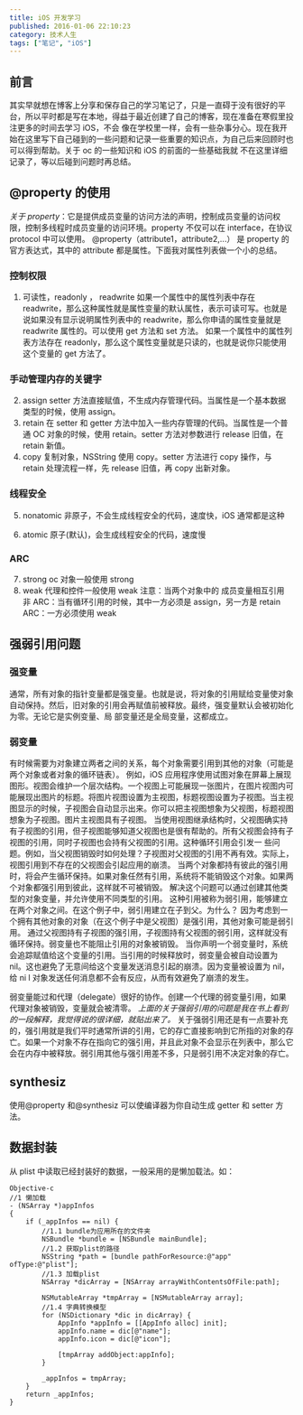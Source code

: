 ```yaml
---
title: iOS 开发学习
published: 2016-01-06 22:10:23
category: 技术人生
tags: ["笔记", "iOS"]
---
```


## 前言

其实早就想在博客上分享和保存自己的学习笔记了，只是一直碍于没有很好的平台，所以平时都是写在本地，得益于最近创建了自己的博客，现在准备在寒假里投注更多的时间去学习 iOS，不会
像在学校里一样，会有一些杂事分心。现在我开始在这里写下自己碰到的一些问题和记录一些重要的知识点，为自己后来回顾时也可以得到帮助。关于 oc 的一些知识和 iOS 的前面的一些基础我就
不在这里详细记录了，等以后碰到问题时再总结。

## @property 的使用

_关于 property_：它是提供成员变量的访问方法的声明，控制成员变量的访问权限，控制多线程时成员变量的访问环境。property 不仅可以在 interface，在协议 protocol 中可以使用。
@property（attribute1，attribute2,...） 是 property 的官方表达式，其中的 attribute 都是属性。下面我对属性列表做一个小的总结。

### 控制权限

1. 可读性，readonly ， readwrite
   如果一个属性中的属性列表中存在 readwrite，那么这种属性就是属性变量的默认属性，表示可读可写。也就是说如果没有显示说明属性列表中的 readwrite，那么你申请的属性变量就是
   readwrite 属性的。可以使用 get 方法和 set 方法。
   如果一个属性中的属性列表方法存在 readonly，那么这个属性变量就是只读的，也就是说你只能使用这个变量的 get 方法了。

### 手动管理内存的关键字

2. assign
   setter 方法直接赋值，不生成内存管理代码。当属性是一个基本数据类型的时候，使用 assign。
3. retain
   在 setter 和 getter 方法中加入一些内存管理的代码。当属性是一个普通 OC 对象的时候，使用 retain。setter 方法对参数进行 release 旧值，在 retain 新值。
4. copy
   复制对象，NSString 使用 copy。setter 方法进行 copy 操作，与 retain 处理流程一样，先 release 旧值，再 copy 出新对象。

### 线程安全

5. nonatomic
   非原子，不会生成线程安全的代码，速度快，iOS 通常都是这种

<!-- more -->

6. atomic
   原子(默认)，会生成线程安全的代码，速度慢

### ARC

7. strong
   oc 对象一般使用 strong
8. weak
   代理和控件一般使用 weak
   注意：当两个对象中的 成员变量相互引用
   非 ARC：当有循环引用的时候，其中一方必须是 assign，另一方是 retain
   ARC：一方必须使用 weak

## 强弱引用问题

### 强变量

通常，所有对象的指针变量都是强变量。也就是说，将对象的引用赋给变量使对象自动保持。然后，旧对象的引用会再赋值前被释放。最终，强变量默认会被初始化为零。无论它是实例变量、局
部变量还是全局变量，这都成立。

### 弱变量

有时候需要为对象建立两者之间的关系，每个对象需要引用到其他的对象（可能是两个对象或者对象的循环链表）。
例如，iOS 应用程序使用试图对象在屏幕上展现图形。视图会维护一个层次结构。一个视图上可能展现一张图片，在图片视图内可能展现出图片的标题。将图片视图设置为主视图，标题视图设置为子视图。当主视图显示的时候，子视图会自动显示出来。你可以把主视图想象为父视图，标题视图想象为子视图。图片主视图具有子视图。
当使用视图继承结构时，父视图确实持有子视图的引用，但子视图能够知道父视图也是很有帮助的。所有父视图会持有子视图的引用，同时子视图也会持有父视图的引用。这种循环引用会引发一
些问题。例如，当父视图销毁时如何处理？子视图对父视图的引用不再有效。实际上，视图引用到不存在的父视图会引起应用的崩溃。
当两个对象都持有彼此的强引用时，将会产生循环保持。如果对象任然有引用，系统将不能销毁这个对象。如果两个对象都强引用到彼此，这样就不可被销毁。
解决这个问题可以通过创建其他类型的对象变量，并允许使用不同类型的引用。 这种引用被称为弱引用，能够建立在两个对象之间。在这个例子中，弱引用建立在子到父。为什么？
因为考虑到一个拥有其他对象的对象（在这个例子中是父视图）是强引用，其他对象可能是弱引用。
通过父视图持有子视图的强引用，子视图持有父视图的弱引用，这样就没有循环保持。弱变量也不能阻止引用的对象被销毁。
当你声明一个弱变量时，系统会追踪赋值给这个变量的引用。当引用的时候释放时，弱变量会被自动设置为 nil。这也避免了无意间给这个变量发送消息引起的崩溃。因为变量被设置为 nil，给 ni
l 对象发送任何消息都不会有反应，从而有效避免了崩溃的发生。

弱变量能过和代理（delegate）很好的协作。创建一个代理的弱变量引用，如果代理对象被销毁，变量就会被清零。
_上面的关于强弱引用的问题是我在书上看到的一段解释，我觉得说的很详细，就贴出来了。_
关于强弱引用还是有一点要补充的，强引用就是我们平时通常所讲的引用，它的存亡直接影响到它所指的对象的存亡。如果一个对象不存在指向它的强引用，并且此对象不会显示在列表中，那么它
会在内存中被释放。弱引用其他与强引用差不多，只是弱引用不决定对象的存亡。

## synthesiz

使用@property 和@synthesiz 可以使编译器为你自动生成 getter 和 setter 方法。

## 数据封装

从 plist 中读取已经封装好的数据，一般采用的是懒加载法。如：

```
Objective-c
//1 懒加载
- (NSArray *)appInfos
{
    if (_appInfos == nil) {
        //1.1 bundle为应用所在的文件夹
        NSBundle *bundle = [NSBundle mainBundle];
        //1.2 获取plist的路径
        NSString *path = [bundle pathForResource:@"app" ofType:@"plist"];
        //1.3 加载plist
        NSArray *dicArray = [NSArray arrayWithContentsOfFile:path];

        NSMutableArray *tmpArray = [NSMutableArray array];
        //1.4 字典转换模型
        for (NSDictionary *dic in dicArray) {
            AppInfo *appInfo = [[AppInfo alloc] init];
            appInfo.name = dic[@"name"];
            appInfo.icon = dic[@"icon"];

            [tmpArray addObject:appInfo];
        }

        _appInfos = tmpArray;
    }
    return _appInfos;
}
```

